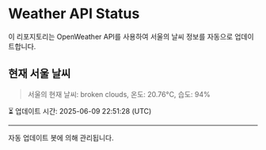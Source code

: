 
# Weather API Status

이 리포지토리는 OpenWeather API를 사용하여 서울의 날씨 정보를 자동으로 업데이트합니다.

## 현재 서울 날씨
> 서울의 현재 날씨: broken clouds, 온도: 20.76°C, 습도: 94%

⏳ 업데이트 시간: 2025-06-09 22:51:28 (UTC)

---
자동 업데이트 봇에 의해 관리됩니다.
